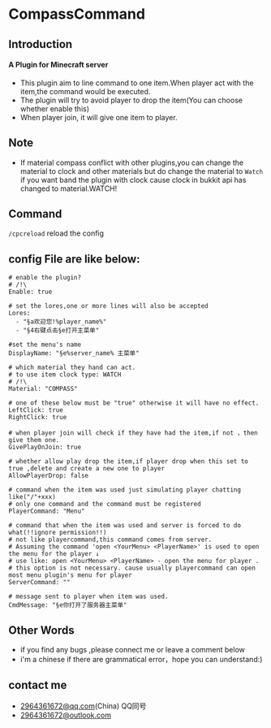 # CompassCommand

## Introduction 
#### A Plugin for Minecraft server

* This plugin aim to line command to one item.When player act with the item,the command would be executed.
* The plugin will try to avoid player to drop the item(You can choose whether enable this)
* When player join, it will give one item to player.

## Note
* If material compass conflict with other plugins,you can change the material to clock and other materials
but do change the material to ```Watch``` if you want band the plugin with clock cause clock in bukkit api has changed to material.WATCH!

## Command
```/cpcreload``` reload the config

## config File are like below:
```
# enable the plugin?
# /!\
Enable: true

# set the lores,one or more lines will also be accepted
Lores:
  - "§a欢迎您!%player_name%"
  - "§4右键点击§e打开主菜单"

#set the menu's name
DisplayName: "§e%server_name% 主菜单"

# which material they hand can act.
# to use item clock type: WATCH
# /!\
Material: "COMPASS"

# one of these below must be "true" otherwise it will have no effect.
LeftClick: true
RightClick: true

# when player join will check if they have had the item,if not ，then give them one.
GivePlayOnJoin: true

# whether allow play drop the item,if player drop when this set to true ,delete and create a new one to player
AllowPlayerDrop: false

# command when the item was used just simulating player chatting like("/"+xxx)
# only one command and the command must be registered
PlayerCommand: "Menu"

# command that when the item was used and server is forced to do what(!!ignore permission!!)
# not like playercommand,this command comes from server.
# Assuming the command 'open <YourMenu> <PlayerName>' is used to open the menu for the player ↓
# use like: open <YourMenu> <PlayerName> - open the menu for player .
# this option is not necessary. cause usually playercommand can open most menu plugin's menu for player
ServerCommand: ""

# message sent to player when item was used.
CmdMessage: "§e你打开了服务器主菜单"

```

## Other Words
* if you find any bugs ,please connect me or leave a comment below
* i'm a chinese if there are grammatical error，hope you can understand:)

## contact me
* 2964361672@qq.com(China)  QQ同号
* 2964361672@outlook.com
